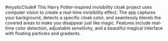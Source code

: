 #mysticCloak#
This Harry Potter-inspired invisibility cloak project uses computer vision to create a real-time invisibility effect. The app captures your background, detects a specific cloak color, and seamlessly blends the covered areas to make you disappear just like magic. Features include real-time color detection, adjustable sensitivity, and a beautiful magical interface with floating particles and gradients.

